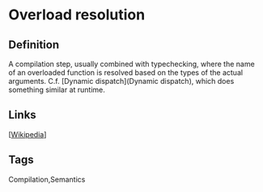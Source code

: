 # Overload resolution

## Definition
A compilation step, usually combined with typechecking, where the name of an overloaded function is resolved based on the types of the actual arguments. C.f. [Dynamic dispatch](Dynamic dispatch), which does something similar at runtime.

## Links


[[Wikipedia](http://en.wikipedia.org/wiki/Function_overloading)]

## Tags
Compilation,Semantics


